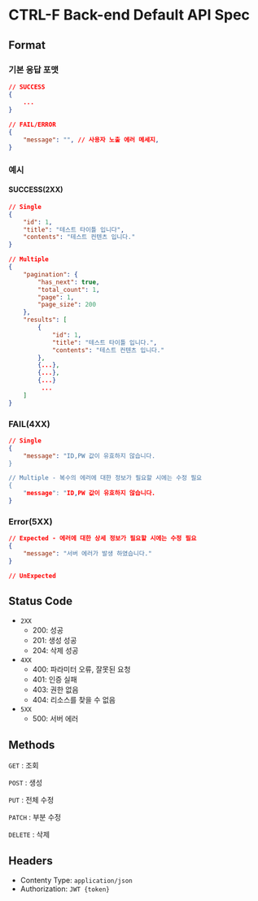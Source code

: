 # CTRL-F Back-end Default API Spec

## Format

### 기본 응답 포맷

```json
// SUCCESS
{
    ...
}
    
// FAIL/ERROR
{
    "message": "", // 사용자 노출 에러 메세지,
}
```



### 예시

#### SUCCESS(2XX)

```json
// Single
{
    "id": 1,
    "title": "테스트 타이틀 입니다",
    "contents": "테스트 컨텐츠 입니다."
}

// Multiple
{
    "pagination": {
        "has_next": true,
        "total_count": 1,
        "page": 1,
        "page_size": 200
    },
    "results": [
        {
            "id": 1,
            "title": "테스트 타이틀 입니다.",
            "contents": "테스트 컨텐츠 입니다."
        },
        {...},
        {...},
        {...}
         ...
    ]
}
```



### FAIL(4XX)

```json
// Single
{
    "message": "ID,PW 값이 유효하지 않습니다.
}

// Multiple - 복수의 에러에 대한 정보가 필요할 시에는 수정 필요
{
    "message": "ID,PW 값이 유효하지 않습니다. 
}
```

### Error(5XX)

```json
// Expected - 에러에 대한 상세 정보가 필요할 시에는 수정 필요
{
    "message": "서버 에러가 발생 하였습니다."
}

// UnExpected
```



## Status Code

*   `2XX`
    *   200: 성공
    *   201: 생성 성공
    *   204: 삭제 성공
*   `4XX`
    *   400: 파라미터 오류, 잘못된 요청
    *   401: 인증 실패
    *   403: 권한 없음
    *   404: 리소스를 찾을 수 없음
*   `5XX`
    *   500: 서버 에러

## Methods

`GET` : 조회

`POST` : 생성

`PUT` : 전체 수정

`PATCH` : 부분 수정

`DELETE` : 삭제

## Headers

*   Contenty Type: `application/json`
*   Authorization: `JWT {token}`